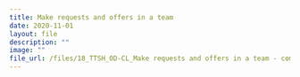 ```yaml
---
title: Make requests and offers in a team
date: 2020-11-01
layout: file
description: ""
image: ""
file_url: /files/18_TTSH_OD-CL_Make requests and offers in a team - combine.pdf
---
```

